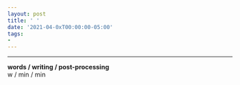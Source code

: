 ```yaml
---
layout: post
title: ' '
date: '2021-04-0xT00:00:00-05:00'
tags:
- 
--- 
```


<!-- {:target="_blank"} -->



---


<!-- hyperlink bank -->


<!-- &#042; = asterisk -->
<!-- &#039; = single quote '-->

**words / writing / post-processing**  
w / min / min